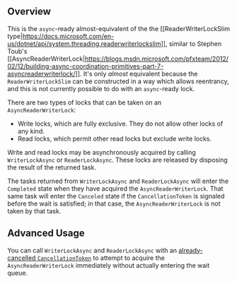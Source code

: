 ## Overview

This is the `async`-ready almost-equivalent of the the [[ReaderWriterLockSlim type|https://docs.microsoft.com/en-us/dotnet/api/system.threading.readerwriterlockslim]], similar to Stephen Toub's [[AsyncReaderWriterLock|https://blogs.msdn.microsoft.com/pfxteam/2012/02/12/building-async-coordination-primitives-part-7-asyncreaderwriterlock/]]. It's only _almost_ equivalent because the `ReaderWriterLockSlim` can be constructed in a way which allows reentrancy, and this is not currently possible to do with an `async`-ready lock.

There are two types of locks that can be taken on an `AsyncReaderWriterLock`:
* Write locks, which are fully exclusive. They do not allow other locks of any kind.
* Read locks, which permit other read locks but exclude write locks.

Write and read locks may be asynchronously acquired by calling `WriterLockAsync` or `ReaderLockAsync`. These locks are released by disposing the result of the returned task.

The tasks returned from `WriterLockAsync` and `ReaderLockAsync` will enter the `Completed` state when they have acquired the `AsyncReaderWriterLock`. That same task will enter the `Canceled` state if the `CancellationToken` is signaled before the wait is satisfied; in that case, the `AsyncReaderWriterLock` is not taken by that task.

## Advanced Usage

You can call `WriterLockAsync` and `ReaderLockAsync` with an [already-cancelled `CancellationToken`](Cancellation) to attempt to acquire the `AsyncReaderWriterLock` immediately without actually entering the wait queue.
